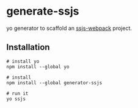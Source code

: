 # generate-ssjs
yo generator to scaffold an [ssjs-webpack](https://github.com/adessoSE/ssjs-webpack) project.
## Installation
```
# install yo
npm install --global yo

# install
npm install --global generator-ssjs

# run it
yo ssjs
```